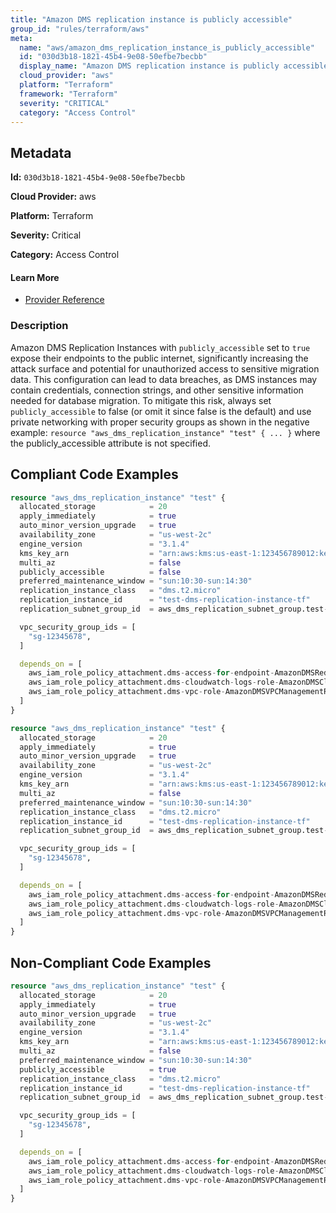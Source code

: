 ```yaml
---
title: "Amazon DMS replication instance is publicly accessible"
group_id: "rules/terraform/aws"
meta:
  name: "aws/amazon_dms_replication_instance_is_publicly_accessible"
  id: "030d3b18-1821-45b4-9e08-50efbe7becbb"
  display_name: "Amazon DMS replication instance is publicly accessible"
  cloud_provider: "aws"
  platform: "Terraform"
  framework: "Terraform"
  severity: "CRITICAL"
  category: "Access Control"
---
```

## Metadata

**Id:** `030d3b18-1821-45b4-9e08-50efbe7becbb`

**Cloud Provider:** aws

**Platform:** Terraform

**Severity:** Critical

**Category:** Access Control

#### Learn More

 - [Provider Reference](https://registry.terraform.io/providers/hashicorp/aws/latest/docs/resources/dms_replication_instance)

### Description

 Amazon DMS Replication Instances with `publicly_accessible` set to `true` expose their endpoints to the public internet, significantly increasing the attack surface and potential for unauthorized access to sensitive migration data. This configuration can lead to data breaches, as DMS instances may contain credentials, connection strings, and other sensitive information needed for database migration. To mitigate this risk, always set `publicly_accessible` to false (or omit it since false is the default) and use private networking with proper security groups as shown in the negative example: `resource "aws_dms_replication_instance" "test" { ... }` where the publicly_accessible attribute is not specified.


## Compliant Code Examples
```terraform
resource "aws_dms_replication_instance" "test" {
  allocated_storage            = 20
  apply_immediately            = true
  auto_minor_version_upgrade   = true
  availability_zone            = "us-west-2c"
  engine_version               = "3.1.4"
  kms_key_arn                  = "arn:aws:kms:us-east-1:123456789012:key/12345678-1234-1234-1234-123456789012"
  multi_az                     = false
  publicly_accessible          = false
  preferred_maintenance_window = "sun:10:30-sun:14:30"
  replication_instance_class   = "dms.t2.micro"
  replication_instance_id      = "test-dms-replication-instance-tf"
  replication_subnet_group_id  = aws_dms_replication_subnet_group.test-dms-replication-subnet-group-tf.id

  vpc_security_group_ids = [
    "sg-12345678",
  ]

  depends_on = [
    aws_iam_role_policy_attachment.dms-access-for-endpoint-AmazonDMSRedshiftS3Role,
    aws_iam_role_policy_attachment.dms-cloudwatch-logs-role-AmazonDMSCloudWatchLogsRole,
    aws_iam_role_policy_attachment.dms-vpc-role-AmazonDMSVPCManagementRole
  ]
}
```

```terraform
resource "aws_dms_replication_instance" "test" {
  allocated_storage            = 20
  apply_immediately            = true
  auto_minor_version_upgrade   = true
  availability_zone            = "us-west-2c"
  engine_version               = "3.1.4"
  kms_key_arn                  = "arn:aws:kms:us-east-1:123456789012:key/12345678-1234-1234-1234-123456789012"
  multi_az                     = false
  preferred_maintenance_window = "sun:10:30-sun:14:30"
  replication_instance_class   = "dms.t2.micro"
  replication_instance_id      = "test-dms-replication-instance-tf"
  replication_subnet_group_id  = aws_dms_replication_subnet_group.test-dms-replication-subnet-group-tf.id

  vpc_security_group_ids = [
    "sg-12345678",
  ]

  depends_on = [
    aws_iam_role_policy_attachment.dms-access-for-endpoint-AmazonDMSRedshiftS3Role,
    aws_iam_role_policy_attachment.dms-cloudwatch-logs-role-AmazonDMSCloudWatchLogsRole,
    aws_iam_role_policy_attachment.dms-vpc-role-AmazonDMSVPCManagementRole
  ]
}
```
## Non-Compliant Code Examples
```terraform
resource "aws_dms_replication_instance" "test" {
  allocated_storage            = 20
  apply_immediately            = true
  auto_minor_version_upgrade   = true
  availability_zone            = "us-west-2c"
  engine_version               = "3.1.4"
  kms_key_arn                  = "arn:aws:kms:us-east-1:123456789012:key/12345678-1234-1234-1234-123456789012"
  multi_az                     = false
  preferred_maintenance_window = "sun:10:30-sun:14:30"
  publicly_accessible          = true
  replication_instance_class   = "dms.t2.micro"
  replication_instance_id      = "test-dms-replication-instance-tf"
  replication_subnet_group_id  = aws_dms_replication_subnet_group.test-dms-replication-subnet-group-tf.id

  vpc_security_group_ids = [
    "sg-12345678",
  ]

  depends_on = [
    aws_iam_role_policy_attachment.dms-access-for-endpoint-AmazonDMSRedshiftS3Role,
    aws_iam_role_policy_attachment.dms-cloudwatch-logs-role-AmazonDMSCloudWatchLogsRole,
    aws_iam_role_policy_attachment.dms-vpc-role-AmazonDMSVPCManagementRole
  ]
}
```
